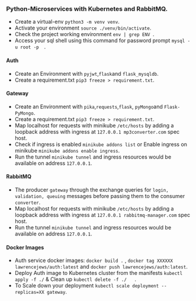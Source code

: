 ### Python-Microservices with Kubernetes and RabbitMQ.
- Create a virtual-env `python3 -m venv venv`.
- Activate your environment `source ./venv/bin/activate`.
- Check the project working environment ` env | grep ENV  `.
- Access your sql shell using this command for password prompt `mysql -u root -p  `.
#### Auth
- Create an Environment with `pyjwt`,`flask`and `flask_mysqldb`.
- Create a requirement.txt `pip3 freeze > requirement.txt`.
#### Gateway
- Create an Environment with `pika`,`requests`,`flask`, `pyMongo`and `Flask-PyMongo`.
- Create a requirement.txt `pip3 freeze > requirement.txt`.
- Map localhost for requests with minikube `/etc/hosts` by adding a loopback address with ingress at `127.0.0.1 mp3converter.com` spec host.
- Check if ingress is enabled `minikube addons list` or Enable ingress on minikube `minikube addons enable ingress`.
- Run the tunnel `minikube tunnel` and ingress resources would be available on address `127.0.0.1`.
#### RabbitMQ
- The producer `gateway` through the exchange queries for `login, validation, queuing` messages before passing them to the consumer `converter`.
- Map localhost for requests with minikube `/etc/hosts` by adding a loopback address with ingress at `127.0.0.1 rabbitmq-manager.com` spec host.
- Run the tunnel `minikube tunnel` and ingress resources would be available on address `127.0.0.1`.
#### Docker Images
- Auth service docker images: `docker build .` , `docker tag XXXXXX lawrencejews/auth:latest` and `docker push lawrencejews/auth:latest`.
- Deploy Auth image to Kubernetes cluster from the manifests `kubectl apply -f ./` & Clean up `kubectl delete -f ./   `.
- To Scale down your deployment `kubectl scale deployment --replicas=XX gateway`.